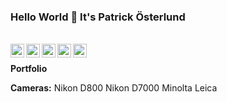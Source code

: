 ### Hello World 👋 It's Patrick Österlund

<br/>


<a href="https://twitter.com/b0red"/>
<img align="left" alt="b0red | Twitter" width="22px" src="https://cdn.jsdelivr.net/npm/simple-icons@v3/icons/twitter.svg" />
</a>
<a href="https://www.linkedin.com/in/patrickosterlund/"/>
<img align="left" alt="Patrick Osterlund" width="22px" src="https://cdn.jsdelivr.net/npm/simple-icons@v3/icons/linkedin.svg" />
</a>

<a href="https://www.instagram.com/mrakita/">
<img align="left" alt="MrAkita" width="22px" src="https://cdn.jsdelivr.net/npm/simple-icons@v3/icons/instagram.svg" />
</a>

<a href="https://500px.com/p/mrakita?view=photos">
<img align="left" alt="mrakita" width=22px" src="https://cdn.jsdelivr.net/npm/simple-icons@3.13.0/icons/500px.svg" />
</a>

<a href="https://facebook.com"/>
<img align="left" width=22px" src="https://cdn.jsdelivr.net/npm/simple-icons@3.13.0/icons/facebook.svg" />
</a>
<br />

**Portfolio**


**Cameras:**
Nikon D800
Nikon D7000
Minolta
Leica
